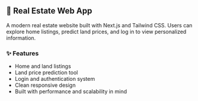 ## 🏡 Real Estate Web App

A modern real estate website built with Next.js and Tailwind CSS. Users can explore home listings, predict land prices, and log in to view personalized information.

### ✨ Features

- Home and land listings
- Land price prediction tool
- Login and authentication system
- Clean responsive design
- Built with performance and scalability in mind
